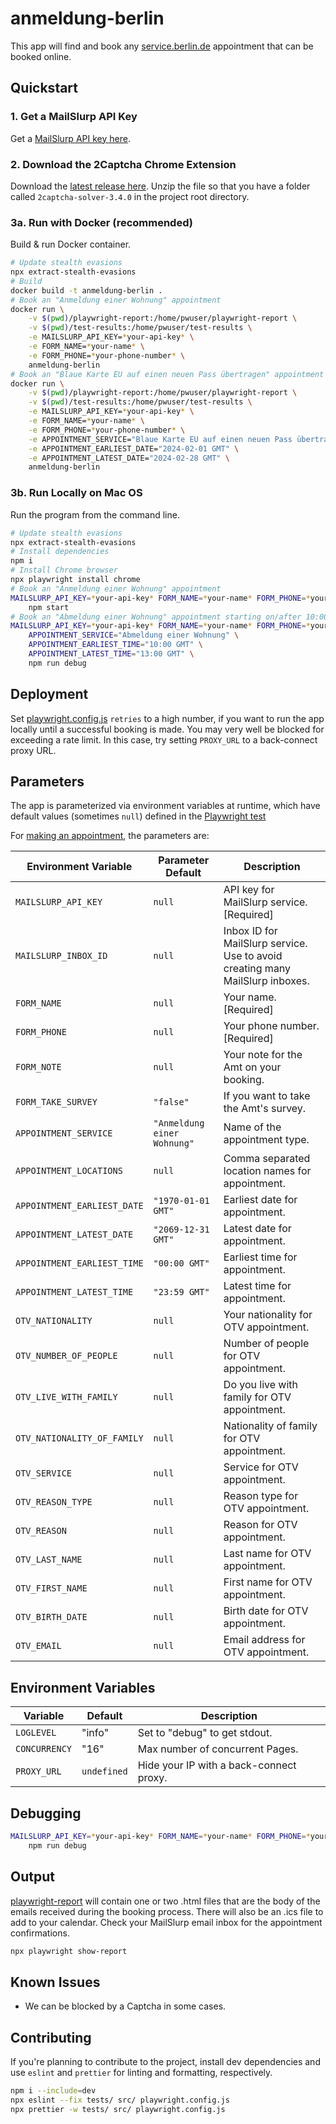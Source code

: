 # anmeldung-berlin

This app will find and book any [service.berlin.de](https://service.berlin.de) appointment that can be booked online.

## Quickstart

### 1. Get a MailSlurp API Key

Get a [MailSlurp API key here](https://app.mailslurp.com/sign-up/).

### 2. Download the 2Captcha Chrome Extension

Download the [latest release here](https://github.com/daniel-cortez-stevenson/2captcha-solver/tags). Unzip the file so that you have a folder called `2captcha-solver-3.4.0` in the project root directory.

### 3a. Run with Docker (recommended)

Build & run Docker container.

```bash
# Update stealth evasions
npx extract-stealth-evasions
# Build
docker build -t anmeldung-berlin .
# Book an "Anmeldung einer Wohnung" appointment
docker run \
    -v $(pwd)/playwright-report:/home/pwuser/playwright-report \
    -v $(pwd)/test-results:/home/pwuser/test-results \
    -e MAILSLURP_API_KEY=*your-api-key* \
    -e FORM_NAME=*your-name* \
    -e FORM_PHONE=*your-phone-number* \
    anmeldung-berlin
# Book an "Blaue Karte EU auf einen neuen Pass übertragen" appointment on/after 01 Feb 2024 & before/on 28 Feb 2024 at any time.
docker run \
    -v $(pwd)/playwright-report:/home/pwuser/playwright-report \
    -v $(pwd)/test-results:/home/pwuser/test-results \
    -e MAILSLURP_API_KEY=*your-api-key* \
    -e FORM_NAME=*your-name* \
    -e FORM_PHONE=*your-phone-number* \
    -e APPOINTMENT_SERVICE="Blaue Karte EU auf einen neuen Pass übertragen" \
    -e APPOINTMENT_EARLIEST_DATE="2024-02-01 GMT" \
    -e APPOINTMENT_LATEST_DATE="2024-02-28 GMT" \
    anmeldung-berlin
```

### 3b. Run Locally on Mac OS

Run the program from the command line.

```bash
# Update stealth evasions
npx extract-stealth-evasions
# Install dependencies
npm i
# Install Chrome browser
npx playwright install chrome
# Book an "Anmeldung einer Wohnung" appointment
MAILSLURP_API_KEY=*your-api-key* FORM_NAME=*your-name* FORM_PHONE=*your-phone-number* \
    npm start
# Book an "Abmeldung einer Wohnung" appointment starting on/after 10:00 AM and before/at 1:00 PM on any date.
MAILSLURP_API_KEY=*your-api-key* FORM_NAME=*your-name* FORM_PHONE=*your-phone-number* \
    APPOINTMENT_SERVICE="Abmeldung einer Wohnung" \
    APPOINTMENT_EARLIEST_TIME="10:00 GMT" \
    APPOINTMENT_LATEST_TIME="13:00 GMT" \
    npm run debug
```

## Deployment

Set [playwright.config.js](/playwright.config.js) `retries` to a high number, if you want to run the app locally until a successful booking is made. You may very well be blocked for exceeding a rate limit. In this case, try setting `PROXY_URL` to a back-connect proxy URL.

## Parameters

The app is parameterized via environment variables at runtime, which have default values (sometimes `null`) defined in the [Playwright test](./tests/appointment.test.js)

For [making an appointment](/tests/appointment.test.js), the parameters are:

Environment Variable | Parameter Default | Description
---------|----------|---------
 `MAILSLURP_API_KEY` | `null` | API key for MailSlurp service. [Required]
 `MAILSLURP_INBOX_ID` | `null` | Inbox ID for MailSlurp service. Use to avoid creating many MailSlurp inboxes.
 `FORM_NAME` | `null` | Your name. [Required]
 `FORM_PHONE` | `null` | Your phone number. [Required]
 `FORM_NOTE` | `null` | Your note for the Amt on your booking.
 `FORM_TAKE_SURVEY` | `"false"` | If you want to take the Amt's survey.
 `APPOINTMENT_SERVICE` | `"Anmeldung einer Wohnung"` | Name of the appointment type.
 `APPOINTMENT_LOCATIONS` | `null` | Comma separated location names for appointment.
 `APPOINTMENT_EARLIEST_DATE` | `"1970-01-01 GMT"` | Earliest date for appointment.
 `APPOINTMENT_LATEST_DATE` | `"2069-12-31 GMT"` | Latest date for appointment.
 `APPOINTMENT_EARLIEST_TIME` | `"00:00 GMT"` | Earliest time for appointment.
 `APPOINTMENT_LATEST_TIME` | `"23:59 GMT"` | Latest time for appointment.
 `OTV_NATIONALITY` | `null` | Your nationality for OTV appointment.
 `OTV_NUMBER_OF_PEOPLE` | `null` | Number of people for OTV appointment.
 `OTV_LIVE_WITH_FAMILY` | `null` | Do you live with family for OTV appointment.
 `OTV_NATIONALITY_OF_FAMILY` | `null` | Nationality of family for OTV appointment.
 `OTV_SERVICE` | `null` | Service for OTV appointment.
 `OTV_REASON_TYPE` | `null` | Reason type for OTV appointment.
 `OTV_REASON` | `null` | Reason for OTV appointment.
 `OTV_LAST_NAME` | `null` | Last name for OTV appointment.
 `OTV_FIRST_NAME` | `null` | First name for OTV appointment.
 `OTV_BIRTH_DATE` | `null` | Birth date for OTV appointment.
 `OTV_EMAIL` | `null` | Email address for OTV appointment.

## Environment Variables

Variable | Default | Description
---------|----------|---------
`LOGLEVEL` | "info" | Set to "debug" to get stdout.
`CONCURRENCY` | "16" | Max number of concurrent Pages.
`PROXY_URL` | `undefined` | Hide your IP with a back-connect proxy.

## Debugging

```bash
MAILSLURP_API_KEY=*your-api-key* FORM_NAME=*your-name* FORM_PHONE=*your-phone-number* \
    npm run debug
```

## Output

[playwright-report](./playwright-report) will contain one or two .html files that are the body of the emails received during the booking process. There will also be an .ics file to add to your calendar. Check your MailSlurp email inbox for the appointment confirmations.

```bash
npx playwright show-report
```

## Known Issues

- We can be blocked by a Captcha in some cases.

## Contributing

If you're planning to contribute to the project, install dev dependencies and use `eslint` and `prettier` for linting and formatting, respectively.

```bash
npm i --include=dev
npx eslint --fix tests/ src/ playwright.config.js
npx prettier -w tests/ src/ playwright.config.js
```

